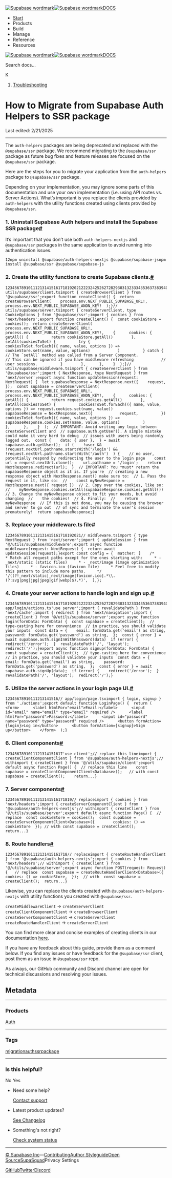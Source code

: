 [![Supabase wordmark](https://supabase.com/docs/_next/image?url=%2Fdocs%2Fsupabase-dark.svg&w=256&q=75&dpl=dpl_5BYG5BkQhU19GEfZfhcgAbeGcRQo)![Supabase wordmark](https://supabase.com/docs/_next/image?url=%2Fdocs%2Fsupabase-light.svg&w=256&q=75&dpl=dpl_5BYG5BkQhU19GEfZfhcgAbeGcRQo)DOCS](https://supabase.com/docs)

-   [Start](https://supabase.com/docs/guides/getting-started)
-   Products
-   Build
-   Manage
-   Reference
-   Resources

[![Supabase wordmark](https://supabase.com/docs/_next/image?url=%2Fdocs%2Fsupabase-dark.svg&w=256&q=75&dpl=dpl_5BYG5BkQhU19GEfZfhcgAbeGcRQo)![Supabase wordmark](https://supabase.com/docs/_next/image?url=%2Fdocs%2Fsupabase-light.svg&w=256&q=75&dpl=dpl_5BYG5BkQhU19GEfZfhcgAbeGcRQo)DOCS](https://supabase.com/docs)

Search docs...

K

1.  [Troubleshooting](https://supabase.com/docs/guides/troubleshooting)

# How to Migrate from Supabase Auth Helpers to SSR package

Last edited: 2/21/2025

* * *

The `auth-helpers` packages are being deprecated and replaced with the `@supabase/ssr` package. We recommend migrating to the `@supabase/ssr` package as future bug fixes and feature releases are focused on the `@supabase/ssr` package.

Here are the steps for you to migrate your application from the `auth-helpers` package to `@supabase/ssr` package.

Depending on your implementation, you may ignore some parts of this documentation and use your own implementation (i.e. using API routes vs. Server Actions). What’s important is you replace the clients provided by `auth-helpers` with the utility functions created using clients provided by `@supabase/ssr`.

### 1\. Uninstall Supabase Auth helpers and install the Supabase SSR package[#](#1-uninstall-supabase-auth-helpers-and-install-the-supabase-ssr-package)

It’s important that you don’t use both `auth-helpers-nextjs` and `@supabase/ssr` packages in the same application to avoid running into authentication issues.

```
12npm uninstall @supabase/auth-helpers-nextjs @supabase/supabase-jsnpm install @supabase/ssr @supabase/supabase-js
```

### 2\. Create the utility functions to create Supabase clients.[#](#2-create-the-utility-functions-to-create-supabase-clients)

```
123456789101112131415161718192021222324252627282930313233343536373839404142434445464748495051525354555657585960616263646566676869707172737475767778798081828384858687888990919293949596979899100101102103104105106// utils/supabase/client.tsimport { createBrowserClient } from '@supabase/ssr';export function createClient() {  return createBrowserClient(    process.env.NEXT_PUBLIC_SUPABASE_URL!,    process.env.NEXT_PUBLIC_SUPABASE_ANON_KEY!  );}// utils/supabase/server.tsimport { createServerClient, type CookieOptions } from '@supabase/ssr';import { cookies } from 'next/headers';export function createClient() {  const cookieStore = cookies();  return createServerClient(    process.env.NEXT_PUBLIC_SUPABASE_URL!,    process.env.NEXT_PUBLIC_SUPABASE_ANON_KEY!,    {      cookies: {        getAll() {          return cookieStore.getAll()        },        setAll(cookiesToSet) {          try {            cookiesToSet.forEach(({ name, value, options }) =>              cookieStore.set(name, value, options)            )          } catch {            // The `setAll` method was called from a Server Component.            // This can be ignored if you have middleware refreshing            // user sessions.          }        },      },    }  );}// utils/supabase/middleware.tsimport { createServerClient } from '@supabase/ssr';import { NextResponse, type NextRequest } from 'next/server';export async function updateSession(request: NextRequest) {  let supabaseResponse = NextResponse.next({    request,  });  const supabase = createServerClient(    process.env.NEXT_PUBLIC_SUPABASE_URL!,    process.env.NEXT_PUBLIC_SUPABASE_ANON_KEY!,    {      cookies: {        getAll() {          return request.cookies.getAll()        },        setAll(cookiesToSet) {          cookiesToSet.forEach(({ name, value, options }) => request.cookies.set(name, value))          supabaseResponse = NextResponse.next({            request,          })          cookiesToSet.forEach(({ name, value, options }) =>            supabaseResponse.cookies.set(name, value, options)          )        },      },    }  );  // IMPORTANT: Avoid writing any logic between createServerClient and  // supabase.auth.getUser(). A simple mistake could make it very hard to debug  // issues with users being randomly logged out.  const {    data: { user },  } = await supabase.auth.getUser();  if (    !user &&    !request.nextUrl.pathname.startsWith('/login') &&    !request.nextUrl.pathname.startsWith('/auth')  ) {    // no user, potentially respond by redirecting the user to the login page    const url = request.nextUrl.clone();    url.pathname = '/login';    return NextResponse.redirect(url);  }  // IMPORTANT: You *must* return the supabaseResponse object as it is. If you're  // creating a new response object with NextResponse.next() make sure to:  // 1. Pass the request in it, like so:  //    const myNewResponse = NextResponse.next({ request })  // 2. Copy over the cookies, like so:  //    myNewResponse.cookies.setAll(supabaseResponse.cookies.getAll())  // 3. Change the myNewResponse object to fit your needs, but avoid changing  //    the cookies!  // 4. Finally:  //    return myNewResponse  // If this is not done, you may be causing the browser and server to go out  // of sync and terminate the user's session prematurely!  return supabaseResponse;}
```

### 3\. Replace your middleware.ts file[#](#3-replace-your-middlewarets-file)

```
123456789101112131415161718192021// middleware.tsimport { type NextRequest } from 'next/server';import { updateSession } from '@/utils/supabase/middleware';export async function middleware(request: NextRequest) {  return await updateSession(request);}export const config = {  matcher: [    /*     * Match all request paths except for the ones starting with:     * - _next/static (static files)     * - _next/image (image optimization files)     * - favicon.ico (favicon file)     * Feel free to modify this pattern to include more paths.     */    '/((?!_next/static|_next/image|favicon.ico|.*\\.(?:svg|png|jpg|jpeg|gif|webp)$).*)',  ],};
```

### 4\. Create your server actions to handle login and sign up.[#](#4-create-your-server-actions-to-handle-login-and-sign-up)

```
123456789101112131415161718192021222324252627282930313233343536373839404142434445464748// app/login/actions.ts'use server';import { revalidatePath } from 'next/cache';import { redirect } from 'next/navigation';import { createClient } from '@/utils/supabase/server';export async function login(formData: FormData) {  const supabase = createClient();  // type-casting here for convenience  // in practice, you should validate your inputs  const data = {    email: formData.get('email') as string,    password: formData.get('password') as string,  };  const { error } = await supabase.auth.signInWithPassword(data)  if (error) {    redirect('/error');  }  revalidatePath('/', 'layout');  redirect('/');}export async function signup(formData: FormData) {  const supabase = createClient();  // type-casting here for convenience  // in practice, you should validate your inputs  const data = {    email: formData.get('email') as string,    password: formData.get('password') as string,  };  const { error } = await supabase.auth.signUp(data);  if (error) {    redirect('/error');  }  revalidatePath('/', 'layout');  redirect('/');}
```

### 5\. Utilize the server actions in your login page UI.[#](#5-utilize-the-server-actions-in-your-login-page-ui)

```
12345678910111213141516// app/login/page.tsximport { login, signup } from './actions';export default function LoginPage() {  return (    <form>      <label htmlFor="email">Email:</label>      <input id="email" name="email" type="email" required />      <label htmlFor="password">Password:</label>      <input id="password" name="password" type="password" required />      <button formAction={login}>Log in</button>      <button formAction={signup}>Sign up</button>    </form>  );}
```

### 6\. Client components[#](#6-client-components)

```
1234567891011121314151617'use client';// replace this lineimport { createClientComponentClient } from '@supabase/auth-helpers-nextjs';// withimport { createClient } from '@/utils/supabase/client';export default async function Page() {	// replace this line	const supabase = createClientComponentClient<Database>();	// with	const supabase = createClient();	return...}
```

### 7\. Server components[#](#7-server-components)

```
12345678910111213141516171819// replaceimport { cookies } from 'next/headers';import { createServerComponentClient } from '@supabase/auth-helpers-nextjs';// withimport { createClient } from '@/utils/supabase/server';export default async function Page() {	// replace	const cookieStore = cookies();	const supabase = createServerComponentClient<Database>({		cookies: () => cookieStore	});	// with	const supabase = createClient();	return...}
```

### 8\. Route handlers[#](#8-route-handlers)

```
123456789101112131415161718// replaceimport { createRouteHandlerClient } from '@supabase/auth-helpers-nextjs';import { cookies } from 'next/headers';// withimport { createClient } from '@/utils/supabase/server';export async function POST(request: Request) {	// replace	const supabase = createRouteHandlerClient<Database>({    cookies: () => cookieStore,  });  // with  const supabase = createClient();  return...}
```

Likewise, you can replace the clients created with `@supabase/auth-helpers-nextjs` with utility functions you created with `@supabase/ssr`.

`createMiddlewareClient` → `createServerClient` `createClientComponentClient` → `createBrowserClient` `createServerComponentClient` → `createServerClient` `createRouteHandlerClient` → `createServerClient`

You can find more clear and concise examples of creating clients in our documentation [here](https://supabase.com/docs/guides/auth/server-side/creating-a-client?queryGroups=framework&framework=nextjs&queryGroups=environment&environment=route-handler#creating-a-client).

If you have any feedback about this guide, provide them as a comment below. If you find any issues or have feedback for the `@supabase/ssr` client, post them as an issue in `@supabase/ssr` repo.

As always, our GitHub community and Discord channel are open for technical discussions and resolving your issues.

## Metadata

* * *

### Products

[Auth](https://supabase.com/docs/guides/troubleshooting?products=auth)

* * *

### Tags

[migration](https://supabase.com/docs/guides/troubleshooting?tags=migration)[auth](https://supabase.com/docs/guides/troubleshooting?tags=auth)[ssr](https://supabase.com/docs/guides/troubleshooting?tags=ssr)[package](https://supabase.com/docs/guides/troubleshooting?tags=package)

* * *

### Is this helpful?

No Yes

-   Need some help?
    
    [Contact support](https://supabase.com/support)
-   Latest product updates?
    
    [See Changelog](https://supabase.com/changelog)
-   Something's not right?
    
    [Check system status](https://status.supabase.com/)

* * *

[© Supabase Inc](https://supabase.com/)—[Contributing](https://github.com/supabase/supabase/blob/master/apps/docs/DEVELOPERS.md)[Author Styleguide](https://github.com/supabase/supabase/blob/master/apps/docs/CONTRIBUTING.md)[Open Source](https://supabase.com/open-source)[SupaSquad](https://supabase.com/supasquad)Privacy Settings

[GitHub](https://github.com/supabase/supabase)[Twitter](https://twitter.com/supabase)[Discord](https://discord.supabase.com/)